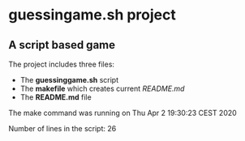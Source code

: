 # guessingame.sh project #
## A script based game ##
The project includes three files:
- The **guessinggame.sh** script
- The **makefile** which creates current *README.md*
- The **README.md** file

The make command was running on Thu Apr  2 19:30:23 CEST 2020

Number of lines in the script: 26
